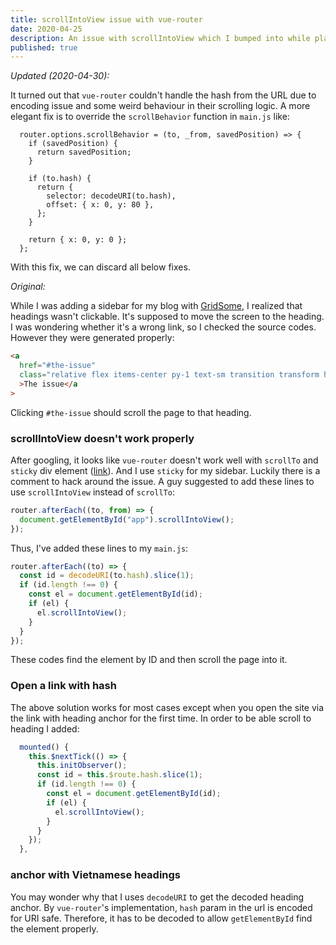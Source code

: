 ```yaml
---
title: scrollIntoView issue with vue-router
date: 2020-04-25
description: An issue with scrollIntoView which I bumped into while playing with GridSome. I fixed it by hacking vue-router initialization.
published: true
---
```


_Updated (2020-04-30):_

It turned out that `vue-router` couldn't handle the hash from the URL due to encoding issue and some weird behaviour in their scrolling logic. A more elegant fix is to override the `scrollBehavior` function in `main.js` like:

```
  router.options.scrollBehavior = (to, _from, savedPosition) => {
    if (savedPosition) {
      return savedPosition;
    }

    if (to.hash) {
      return {
        selector: decodeURI(to.hash),
        offset: { x: 0, y: 80 },
      };
    }

    return { x: 0, y: 0 };
  };
```

With this fix, we can discard all below fixes.

_Original:_

While I was adding a sidebar for my blog with [GridSome](https://gridsome.org/), I realized that headings wasn't clickable. It's supposed to move the screen to the heading. I was wondering whether it's a wrong link, so I checked the source codes. However they were generated properly:

```html
<a
  href="#the-issue"
  class="relative flex items-center py-1 text-sm transition transform hover:translate-x-1 font-bold text-primary"
  >The issue</a
>
```

Clicking `#the-issue` should scroll the page to that heading.

### scrollIntoView doesn't work properly

After googling, it looks like `vue-router` doesn't work well with `scrollTo` and `sticky` div element ([link](https://github.com/vuejs/vue-router/issues/1459#issuecomment-333827211)). And I use `sticky` for my sidebar. Luckily there is a comment to hack around the issue. A guy suggested to add these lines to use `scrollIntoView` instead of `scrollTo`:

```js
router.afterEach((to, from) => {
  document.getElementById("app").scrollIntoView();
});
```

Thus, I've added these lines to my `main.js`:

```js
router.afterEach((to) => {
  const id = decodeURI(to.hash).slice(1);
  if (id.length !== 0) {
    const el = document.getElementById(id);
    if (el) {
      el.scrollIntoView();
    }
  }
});
```

These codes find the element by ID and then scroll the page into it.

### Open a link with hash

The above solution works for most cases except when you open the site via the link with heading anchor for the first time. In order to be able scroll to heading I added:

```js
  mounted() {
    this.$nextTick(() => {
      this.initObserver();
      const id = this.$route.hash.slice(1);
      if (id.length !== 0) {
        const el = document.getElementById(id);
        if (el) {
          el.scrollIntoView();
        }
      }
    });
  },
```

### anchor with Vietnamese headings

You may wonder why that I uses `decodeURI` to get the decoded heading anchor. By `vue-router`'s implementation, `hash` param in the url is encoded for URI safe. Therefore, it has to be decoded to allow `getElementById` find the element properly.
